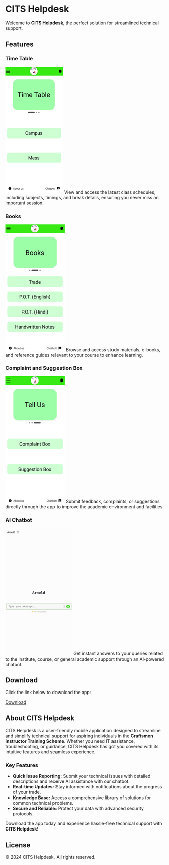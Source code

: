 # CITS Helpdesk

Welcome to **CITS Helpdesk**, the perfect solution for streamlined technical support.

## Features

### Time Table
<img src="CITS%20(1).jpg" height="400px">
View and access the latest class schedules, including subjects, timings, and break details, ensuring you never miss an important session.

### Books
<img src="CITS%20(2).jpg" height="400px">
Browse and access study materials, e-books, and reference guides relevant to your course to enhance learning.

### Complaint and Suggestion Box
<img src="CITS%20(3).jpg" height="400px">
Submit feedback, complaints, or suggestions directly through the app to improve the academic environment and facilities.

### AI Chatbot
<img src="CITS%20(4).jpg" height="400px">
Get instant answers to your queries related to the institute, course, or general academic support through an AI-powered chatbot.

## Download
Click the link below to download the app:

<a href="https://github.com/Sniperznate/citshelpdesk/releases/download/v1.0.0/CITShelpdesk.apk">Download</a>

## About CITS Helpdesk
CITS Helpdesk is a user-friendly mobile application designed to streamline and simplify technical support for aspiring individuals in the **Craftsmen Instructor Training Scheme**. Whether you need IT assistance, troubleshooting, or guidance, CITS Helpdesk has got you covered with its intuitive features and seamless experience.

### Key Features
- **Quick Issue Reporting:** Submit your technical issues with detailed descriptions and receive AI assistance with our chatbot.
- **Real-time Updates:** Stay informed with notifications about the progress of your trade.
- **Knowledge Base:** Access a comprehensive library of solutions for common technical problems.
- **Secure and Reliable:** Protect your data with advanced security protocols.

Download the app today and experience hassle-free technical support with **CITS Helpdesk**!

## License
&copy; 2024 CITS Helpdesk. All rights reserved.
